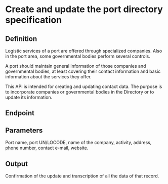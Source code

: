# Create and update the port directory specification

## Definition
Logistic services of a port are offered through specialized companies. Also in the port area, some governmental bodies perform several controls.

A port should maintain general information of those companies and governmental bodies, at least covering their contact information and basic information about the services they offer. 

This API is intended for creating and updating contact data. The purpose is to incorporate companies or governmental bodies in the Directory or to update its information. 

## Endpoint
## Parameters
Port name, port UN/LOCODE, name of the company, activity, address, phone number, contact e-mail, website.
## Output 
Confirmation of the update and transcription of all the data of that record.